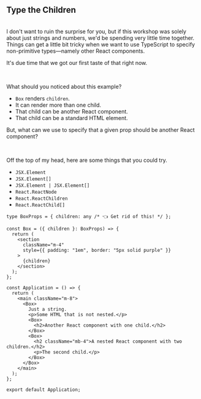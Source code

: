 ## **Type the Children**

<br>
I don't want to ruin the surprise for you, but if this workshop was solely about just strings and numbers, we'd be spending very little time together. Things can get a little bit tricky when we want to use TypeScript to specify non-primitive types—namely other React components.

It's due time that we got our first taste of that right now.

<br>

What should you noticed about this example?

- `Box` renders `children`.
- It can render more than one child.
- That child can be another React component.
- That child can be a standard HTML element.

But, what can we use to specify that a given prop should be another React component?

<br>

Off the top of my head, here are some things that you could try.

- `JSX.Element`
- `JSX.Element[]`
- `JSX.Element | JSX.Element[]`
- `React.ReactNode`
- `React.ReactChildren`
- `React.ReactChild[]`

```tsx
type BoxProps = { children: any /* 👈 Get rid of this! */ };

const Box = ({ children }: BoxProps) => {
  return (
    <section
      className="m-4"
      style={{ padding: "1em", border: "5px solid purple" }}
    >
      {children}
    </section>
  );
};

const Application = () => {
  return (
    <main className="m-8">
      <Box>
        Just a string.
        <p>Some HTML that is not nested.</p>
        <Box>
          <h2>Another React component with one child.</h2>
        </Box>
        <Box>
          <h2 className="mb-4">A nested React component with two children.</h2>
          <p>The second child.</p>
        </Box>
      </Box>
    </main>
  );
};

export default Application;
```
